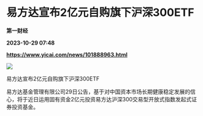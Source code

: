 # 易方达宣布2亿元自购旗下沪深300ETF
**第一财经**

**2023-10-29 07:48**

**https://www.yicai.com/news/101888963.html**

![](https://imgcdn.yicai.com/uppics/slides/2023/10/aa8df738a2a8a0a2a78b573f8a14aaeb.jpg)

易方达宣布2亿元自购旗下沪深300ETF

易方达基金管理有限公司29日公告，基于对中国资本市场长期健康稳定发展的信心，将于近日运用固有资金2亿元投资易方达沪深300交易型开放式指数发起式证券投资基金。